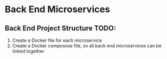 Back End Microservices
==

## Back End Project Structure TODO:
1. Create a Docker file for each microservice
2. Create a Docker composose file, so all back end microservices can be linked together 
